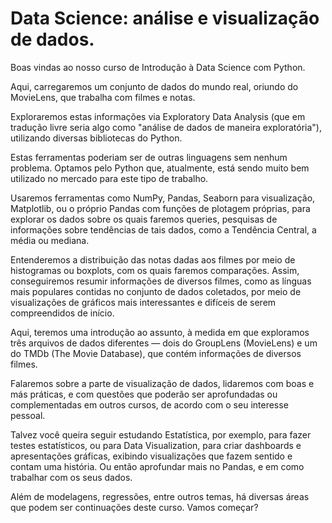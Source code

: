 # Data Science: análise e visualização de dados.

Boas vindas ao nosso curso de Introdução à Data Science com Python.

Aqui, carregaremos um conjunto de dados do mundo real, oriundo do MovieLens, que trabalha com filmes e notas.

Exploraremos estas informações via Exploratory Data Analysis (que em tradução livre seria algo como "análise de dados de maneira exploratória"), utilizando diversas bibliotecas do Python.

Estas ferramentas poderiam ser de outras linguagens sem nenhum problema. Optamos pelo Python que, atualmente, está sendo muito bem utilizado no mercado para este tipo de trabalho.

Usaremos ferramentas como NumPy, Pandas, Seaborn para visualização, Matplotlib, ou o próprio Pandas com funções de plotagem próprias, para explorar os dados sobre os quais faremos queries, pesquisas de informações sobre tendências de tais dados, como a Tendência Central, a média ou mediana.

Entenderemos a distribuição das notas dadas aos filmes por meio de histogramas ou boxplots, com os quais faremos comparações. Assim, conseguiremos resumir informações de diversos filmes, como as línguas mais populares contidas no conjunto de dados coletados, por meio de visualizações de gráficos mais interessantes e difíceis de serem compreendidos de início.

Aqui, teremos uma introdução ao assunto, à medida em que exploramos três arquivos de dados diferentes — dois do GroupLens (MovieLens) e um do TMDb (The Movie Database), que contém informações de diversos filmes.

Falaremos sobre a parte de visualização de dados, lidaremos com boas e más práticas, e com questões que poderão ser aprofundadas ou complementadas em outros cursos, de acordo com o seu interesse pessoal.

Talvez você queira seguir estudando Estatística, por exemplo, para fazer testes estatísticos, ou para Data Visualization, para criar dashboards e apresentações gráficas, exibindo visualizações que fazem sentido e contam uma história. Ou então aprofundar mais no Pandas, e em como trabalhar com os seus dados.

Além de modelagens, regressões, entre outros temas, há diversas áreas que podem ser continuações deste curso. Vamos começar?
